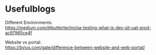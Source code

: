 # Usefulblogs
Different Environments:  
https://medium.com/@buttertechn/qa-testing-what-is-dev-sit-uat-prod-ac97965ce4f  

Website vs portal:  
https://byjus.com/gate/difference-between-website-and-web-portal/  

